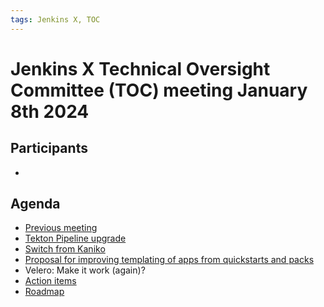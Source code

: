 ```yaml
---
tags: Jenkins X, TOC
---
```

# Jenkins X Technical Oversight Committee (TOC) meeting January 8th 2024

## Participants

-  <fill in>

## Agenda

- [Previous meeting](2024-12-11.md)
- [Tekton Pipeline upgrade](https://github.com/jenkins-x/jx/issues/8683)
- [Switch from Kaniko](https://github.com/jenkins-x/jx3-pipeline-catalog/issues/1564)
- [Proposal for improving templating of apps from quickstarts and packs](https://github.com/jenkins-x/enhancements/tree/improve_quickstart/proposals/gotemplate_for_quickstarts)
- Velero: Make it work (again)?
- [Action items](https://github.com/orgs/jenkins-x/projects/21/views/1)
- [Roadmap](https://github.com/orgs/jenkins-x/projects/23/views/1)
